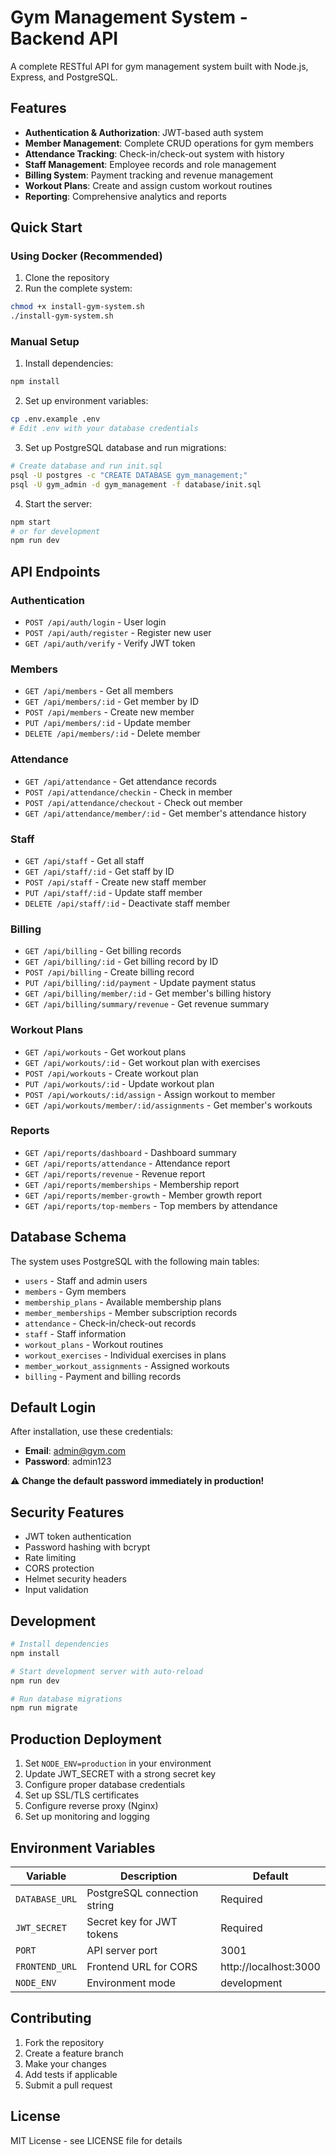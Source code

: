 # Gym Management System - Backend API

A complete RESTful API for gym management system built with Node.js, Express, and PostgreSQL.

## Features

- **Authentication & Authorization**: JWT-based auth system
- **Member Management**: Complete CRUD operations for gym members
- **Attendance Tracking**: Check-in/check-out system with history
- **Staff Management**: Employee records and role management
- **Billing System**: Payment tracking and revenue management
- **Workout Plans**: Create and assign custom workout routines
- **Reporting**: Comprehensive analytics and reports

## Quick Start

### Using Docker (Recommended)

1. Clone the repository
2. Run the complete system:
```bash
chmod +x install-gym-system.sh
./install-gym-system.sh
```

### Manual Setup

1. Install dependencies:
```bash
npm install
```

2. Set up environment variables:
```bash
cp .env.example .env
# Edit .env with your database credentials
```

3. Set up PostgreSQL database and run migrations:
```bash
# Create database and run init.sql
psql -U postgres -c "CREATE DATABASE gym_management;"
psql -U gym_admin -d gym_management -f database/init.sql
```

4. Start the server:
```bash
npm start
# or for development
npm run dev
```

## API Endpoints

### Authentication
- `POST /api/auth/login` - User login
- `POST /api/auth/register` - Register new user
- `GET /api/auth/verify` - Verify JWT token

### Members
- `GET /api/members` - Get all members
- `GET /api/members/:id` - Get member by ID
- `POST /api/members` - Create new member
- `PUT /api/members/:id` - Update member
- `DELETE /api/members/:id` - Delete member

### Attendance
- `GET /api/attendance` - Get attendance records
- `POST /api/attendance/checkin` - Check in member
- `POST /api/attendance/checkout` - Check out member
- `GET /api/attendance/member/:id` - Get member's attendance history

### Staff
- `GET /api/staff` - Get all staff
- `GET /api/staff/:id` - Get staff by ID
- `POST /api/staff` - Create new staff member
- `PUT /api/staff/:id` - Update staff member
- `DELETE /api/staff/:id` - Deactivate staff member

### Billing
- `GET /api/billing` - Get billing records
- `GET /api/billing/:id` - Get billing record by ID
- `POST /api/billing` - Create billing record
- `PUT /api/billing/:id/payment` - Update payment status
- `GET /api/billing/member/:id` - Get member's billing history
- `GET /api/billing/summary/revenue` - Get revenue summary

### Workout Plans
- `GET /api/workouts` - Get workout plans
- `GET /api/workouts/:id` - Get workout plan with exercises
- `POST /api/workouts` - Create workout plan
- `PUT /api/workouts/:id` - Update workout plan
- `POST /api/workouts/:id/assign` - Assign workout to member
- `GET /api/workouts/member/:id/assignments` - Get member's workouts

### Reports
- `GET /api/reports/dashboard` - Dashboard summary
- `GET /api/reports/attendance` - Attendance report
- `GET /api/reports/revenue` - Revenue report
- `GET /api/reports/memberships` - Membership report
- `GET /api/reports/member-growth` - Member growth report
- `GET /api/reports/top-members` - Top members by attendance

## Database Schema

The system uses PostgreSQL with the following main tables:
- `users` - Staff and admin users
- `members` - Gym members
- `membership_plans` - Available membership plans
- `member_memberships` - Member subscription records
- `attendance` - Check-in/check-out records
- `staff` - Staff information
- `workout_plans` - Workout routines
- `workout_exercises` - Individual exercises in plans
- `member_workout_assignments` - Assigned workouts
- `billing` - Payment and billing records

## Default Login

After installation, use these credentials:
- **Email**: admin@gym.com
- **Password**: admin123

⚠️ **Change the default password immediately in production!**

## Security Features

- JWT token authentication
- Password hashing with bcrypt
- Rate limiting
- CORS protection
- Helmet security headers
- Input validation

## Development

```bash
# Install dependencies
npm install

# Start development server with auto-reload
npm run dev

# Run database migrations
npm run migrate
```

## Production Deployment

1. Set `NODE_ENV=production` in your environment
2. Update JWT_SECRET with a strong secret key
3. Configure proper database credentials
4. Set up SSL/TLS certificates
5. Configure reverse proxy (Nginx)
6. Set up monitoring and logging

## Environment Variables

| Variable | Description | Default |
|----------|-------------|---------|
| `DATABASE_URL` | PostgreSQL connection string | Required |
| `JWT_SECRET` | Secret key for JWT tokens | Required |
| `PORT` | API server port | 3001 |
| `FRONTEND_URL` | Frontend URL for CORS | http://localhost:3000 |
| `NODE_ENV` | Environment mode | development |

## Contributing

1. Fork the repository
2. Create a feature branch
3. Make your changes
4. Add tests if applicable
5. Submit a pull request

## License

MIT License - see LICENSE file for details